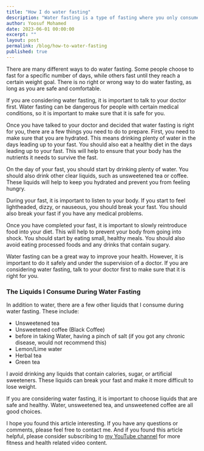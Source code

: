 ```yaml
---
title: "How I do water fasting"
description: "Water fasting is a type of fasting where you only consume water for a period of time. This can be done for a variety of reasons, including weight loss, spiritual reasons, or to improve overall health."
author: Yoosuf Mohamed
date: 2023-06-01 00:00:00
excerpt: ""
layout: post
permalink: /blog/how-to-water-fasting
published: true
---
```


There are many different ways to do water fasting. Some people choose to fast for a specific number of days, while others fast until they reach a certain weight goal. There is no right or wrong way to do water fasting, as long as you are safe and comfortable.

If you are considering water fasting, it is important to talk to your doctor first. Water fasting can be dangerous for people with certain medical conditions, so it is important to make sure that it is safe for you.

Once you have talked to your doctor and decided that water fasting is right for you, there are a few things you need to do to prepare. First, you need to make sure that you are hydrated. This means drinking plenty of water in the days leading up to your fast. You should also eat a healthy diet in the days leading up to your fast. This will help to ensure that your body has the nutrients it needs to survive the fast.

On the day of your fast, you should start by drinking plenty of water. You should also drink other clear liquids, such as unsweetened tea or coffee. These liquids will help to keep you hydrated and prevent you from feeling hungry.

During your fast, it is important to listen to your body. If you start to feel lightheaded, dizzy, or nauseous, you should break your fast. You should also break your fast if you have any medical problems.

Once you have completed your fast, it is important to slowly reintroduce food into your diet. This will help to prevent your body from going into shock. You should start by eating small, healthy meals. You should also avoid eating processed foods and any drinks that contain sugary.

Water fasting can be a great way to improve your health. However, it is important to do it safely and under the supervision of a doctor. If you are considering water fasting, talk to your doctor first to make sure that it is right for you.

### The Liquids I Consume During Water Fasting

In addition to water, there are a few other liquids that I consume during water fasting. These include:

- Unsweetened tea
- Unsweetened coffee (Black Coffee)
- before in taking Water, having a pinch of salt (if you got any chronic disease, would not recommend this)
- Lemon/Lime water
- Herbal tea
- Green tea

I avoid drinking any liquids that contain calories, sugar, or artificial sweeteners. These liquids can break your fast and make it more difficult to lose weight.

If you are considering water fasting, it is important to choose liquids that are safe and healthy. Water, unsweetened tea, and unsweetened coffee are all good choices.

I hope you found this article interesting. If you have any questions or comments, please feel free to contact me. And if you found this article helpful, please consider subscribing to [my YouTube channel](https://www.youtube.com/@yoosufmo) for more fitness and health related video content.

